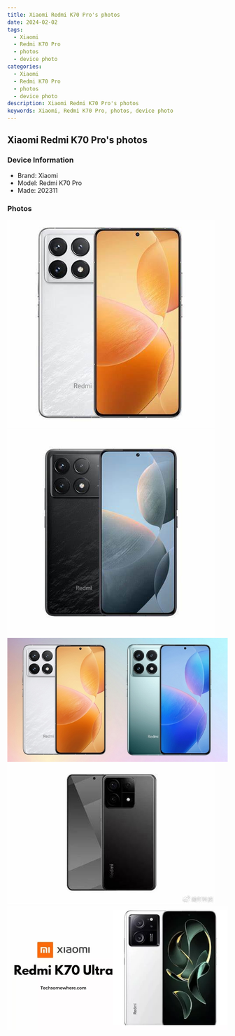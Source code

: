 ```yaml
---
title: Xiaomi Redmi K70 Pro's photos
date: 2024-02-02
tags: 
  - Xiaomi
  - Redmi K70 Pro
  - photos
  - device photo
categories: 
  - Xiaomi
  - Redmi K70 Pro
  - photos
  - device photo
description: Xiaomi Redmi K70 Pro's photos
keywords: Xiaomi, Redmi K70 Pro, photos, device photo
---
```


## Xiaomi Redmi K70 Pro's photos

### Device Information

- Brand: Xiaomi
- Model: Redmi K70 Pro
- Made: 202311

### Photos

![/images/best-assets/devices/xiaomi/xiaomi-redmi-k70-pro/1.jpg](/images/best-assets/devices/xiaomi/xiaomi-redmi-k70-pro/1.jpg)
![/images/best-assets/devices/xiaomi/xiaomi-redmi-k70-pro/2.jpg](/images/best-assets/devices/xiaomi/xiaomi-redmi-k70-pro/2.jpg)
![/images/best-assets/devices/xiaomi/xiaomi-redmi-k70-pro/3.jpg](/images/best-assets/devices/xiaomi/xiaomi-redmi-k70-pro/3.jpg)
![/images/best-assets/devices/xiaomi/xiaomi-redmi-k70-pro/4.jpg](/images/best-assets/devices/xiaomi/xiaomi-redmi-k70-pro/4.jpg)
![/images/best-assets/devices/xiaomi/xiaomi-redmi-k70-pro/5.jpg](/images/best-assets/devices/xiaomi/xiaomi-redmi-k70-pro/5.jpg)
